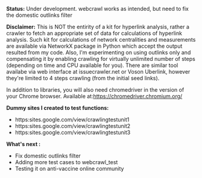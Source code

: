 **Status:** Under development. webcrawl works as intended, but need to fix the domestic outlinks filter

**Disclaimer:** This is NOT the entirity of a kit for hyperlink analysis, rather a crawler to fetch an appropriate set of data for calculations of hyperlink analysis. Such kit for calculations of network centralities and measurements are available via NetworkX package in Python which accept the output resulted from my code. Also, I'm experimenting on using outlinks only and compensating it by enabling crawling for virtually unlimited number of steps (depending on time and CPU available for you). There are similar tool availabe via web interface at issuecrawler.net or Voson Uberlink, however they're limited to 4 steps crawling (from the initial seed links).

In addition to libraries, you will also need chromedriver in the version of your Chrome browser. 
Available at:https://chromedriver.chromium.org/

**Dummy sites I created to test functions:**
- https:sites.google.com/view/crawlingtestunit1
- https:sites.google.com/view/crawlingtestunit2
- https:sites.google.com/view/crawlingtestunit3

**What's next :**
- Fix domestic outlinks filter
- Adding more test cases to webcrawl_test
- Testing it on anti-vaccine online community
